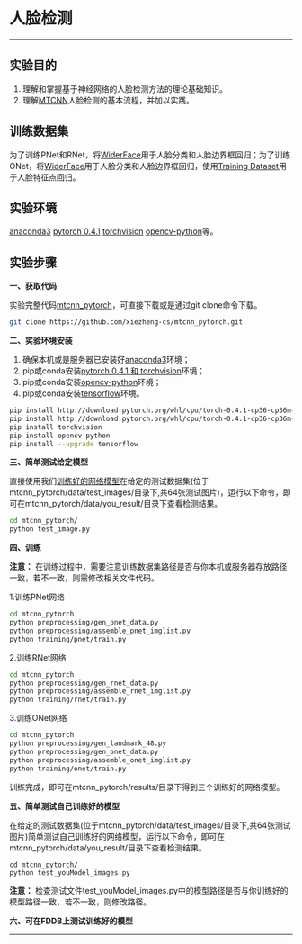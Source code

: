 
# 人脸检测


---
## 实验目的
1. 理解和掌握基于神经网络的人脸检测方法的理论基础知识。
2. 理解[MTCNN](https://kpzhang93.github.io/MTCNN_face_detection_alignment/paper/spl.pdf)人脸检测的基本流程，并加以实践。


## 训练数据集
为了训练PNet和RNet，将[WiderFace](http://mmlab.ie.cuhk.edu.hk/projects/WIDERFace/)用于人脸分类和人脸边界框回归；为了训练ONet，将[WiderFace](http://mmlab.ie.cuhk.edu.hk/projects/WIDERFace/)用于人脸分类和人脸边界框回归，使用[Training Dataset](http://mmlab.ie.cuhk.edu.hk/archive/CNN_FacePoint.htm)用于人脸特征点回归。


## 实验环境
[anaconda3](https://www.anaconda.com/download/)
[pytorch 0.4.1](https://pytorch.org/)
[torchvision](https://pytorch.org/)
[opencv-python](https://pypi.org/project/opencv-python/)等。



## 实验步骤
**一、获取代码**

实验完整代码[mtcnn_pytorch](https://github.com/xiezheng-cs/mtcnn_pytorch)，可直接下载或是通过git clone命令下载。
```bash
git clone https://github.com/xiezheng-cs/mtcnn_pytorch.git
```

**二、实验环境安装**
1. 确保本机或是服务器已安装好[anaconda3](https://www.anaconda.com/download/)环境；
2. pip或conda安装[pytorch 0.4.1 和 torchvision](https://pytorch.org/)环境；
3. pip或conda安装[opencv-python](https://pypi.org/project/opencv-python/)环境；
4. pip或conda安装[tensorflow](https://tensorflow.google.cn/install/pip)环境。

```bash
pip install http://download.pytorch.org/whl/cpu/torch-0.4.1-cp36-cp36m-win_amd64.whl     # Windows
pip install http://download.pytorch.org/whl/cpu/torch-0.4.1-cp36-cp36m-linux_x86_64.whl  # Linux
pip install torchvision
pip install opencv-python
pip install --upgrade tensorflow
```

**三、简单测试给定模型**

直接使用我们[训练好的网络模型](https://github.com/xiezheng-cs/mtcnn_pytorch/releases)在给定的测试数据集(位于mtcnn_pytorch/data/test_images/目录下,共64张测试图片)，运行以下命令，即可在mtcnn_pytorch/data/you_result/目录下查看检测结果。
```bash
cd mtcnn_pytorch/
python test_image.py
```

**四、训练**

**注意：** 在训练过程中，需要注意训练数据集路径是否与你本机或服务器存放路径一致，若不一致，则需修改相关文件代码。

1.训练PNet网络
```bash
cd mtcnn_pytorch
python preprocessing/gen_pnet_data.py
python preprocessing/assemble_pnet_imglist.py
python training/pnet/train.py
```


2.训练RNet网络

```bash
cd mtcnn_pytorch
python preprocessing/gen_rnet_data.py
python preprocessing/assemble_rnet_imglist.py
python training/rnet/train.py
```


3.训练ONet网络

```bash
cd mtcnn_pytorch
python preprocessing/gen_landmark_48.py
python preprocessing/gen_onet_data.py
python preprocessing/assemble_onet_imglist.py
python training/onet/train.py
```
训练完成，即可在mtcnn_pytorch/results/目录下得到三个训练好的网络模型。

**五、简单测试自己训练好的模型**

在给定的测试数据集(位于mtcnn_pytorch/data/test_images/目录下,共64张测试图片)简单测试自己训练好的网络模型，运行以下命令，即可在mtcnn_pytorch/data/you_result/目录下查看检测结果。
```
cd mtcnn_pytorch/
python test_youModel_images.py
```

**注意：** 检查测试文件test_youModel_images.py中的模型路径是否与你训练好的模型路径一致，若不一致，则修改路径。


**六、可在FDDB上测试训练好的模型**

-----
